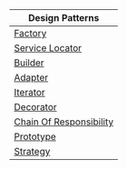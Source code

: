 
| Design Patterns |
|-----------------|
| [Factory](https://github.com/HenrySaldanha/DotNet.DesignPatterns/tree/main/src/DesignPatterns/Factory) |
| [Service Locator](https://github.com/HenrySaldanha/DotNet.DesignPatterns/tree/main/src/DesignPatterns/ServiceLocator) |
| [Builder](https://github.com/HenrySaldanha/DotNet.DesignPatterns/tree/main/src/DesignPatterns/Builder) |
| [Adapter](https://github.com/HenrySaldanha/DotNet.DesignPatterns/tree/main/src/DesignPatterns/Adapter) |
| [Iterator](https://github.com/HenrySaldanha/DotNet.DesignPatterns/tree/main/src/DesignPatterns/Iterator) |
| [Decorator](https://github.com/HenrySaldanha/DotNet.DesignPatterns/tree/main/src/DesignPatterns/Decorator) |
| [Chain Of Responsibility](https://github.com/HenrySaldanha/DotNet.DesignPatterns/tree/main/src/DesignPatterns/ChainOfResponsibility) |
| [Prototype](https://github.com/HenrySaldanha/DotNet.DesignPatterns/tree/main/src/DesignPatterns/Prototype) |
| [Strategy](https://github.com/HenrySaldanha/DotNet.DesignPatterns/tree/main/src/DesignPatterns/Strategy) |